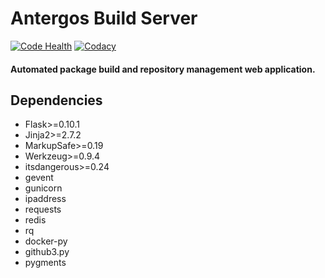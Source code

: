 # Antergos Build Server
[![Code Health](https://landscape.io/github/Antergos/antbs/master/landscape.svg?style=flat-square)](https://landscape.io/github/Antergos/auta/master)  [![Codacy](https://img.shields.io/codacy/506377f2a0374e809201fb43639a1ac4.svg?style=flat-square)](https://www.codacy.com/app/Antergos/antbs)
#### Automated package build and repository management web application.

## Dependencies
* Flask>=0.10.1
* Jinja2>=2.7.2
* MarkupSafe>=0.19
* Werkzeug>=0.9.4
* itsdangerous>=0.24
* gevent
* gunicorn
* ipaddress
* requests
* redis
* rq
* docker-py
* github3.py
* pygments
